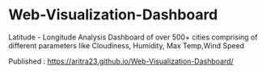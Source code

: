 # Web-Visualization-Dashboard

Latitude - Longitude Analysis Dashboard of over 500+ cities comprising of different parameters like Cloudiness, Humidity, Max Temp,Wind Speed

Published : https://aritra23.github.io/Web-Visualization-Dashboard/
